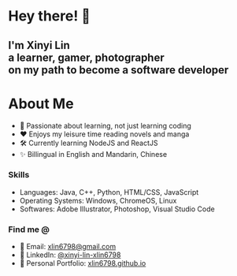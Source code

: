<h1>Hey there! 👋</h1>

<h2>I'm Xinyi Lin <br> 
a learner, gamer, photographer <br>
on my path to become a software developer </h2>

# About Me
* 📖 Passionate about learning, not just learning coding
* ❤️ Enjoys my leisure time reading novels and manga
* 🛠 Currently learning NodeJS and ReactJS
* ✨ Billingual in English and Mandarin, Chinese

### Skills
* Languages: Java, C++, Python, HTML/CSS, JavaScript
* Operating Systems: Windows, ChromeOS, Linux
* Softwares: Adobe Illustrator, Photoshop, Visual Studio Code

### Find me @
* 📧 Email: [xlin6798@gmail.com](mailto:xlin6798@gmail.com)
* 💼 LinkedIn: [@xinyi-lin-xlin6798](https://www.linkedin.com/in/xinyi-lin-xlin6798/)
* 🧍 Personal Portfolio: [xlin6798.github.io](https://xlin6798.github.io/)
